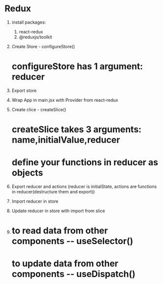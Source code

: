 # Redux

1. install packages:

   1. react-redux
   2. @reduxjs/toolkit

2. Create Store - configureStore()

   # configureStore has 1 argument: reducer

3. Export store

4. Wrap App in main.jsx with Provider from react-redux

5. Create clice - createSlice()

   # createSlice takes 3 arguments: name,initialValue,reducer

   # define your functions in reducer as objects

6. Export reducer and actions (reducer is initialState, actions are functions in reducer(destructure them and export))

7. Import reducer in store

8. Update reducer in store with import from slice

9. # to read data from other components -- useSelector()
   # to update data from other components -- useDispatch()
